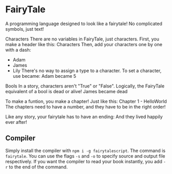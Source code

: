 # FairyTale

A programming language designed to look like a fairytale! No complicated symbols, just text!

Characters
There are no variables in FairyTale, just characters. First, you make a header like this:
Characters
Then, add your characters one by one with a dash:
- Adam
- James
- Lily
There's no way to assign a type to a character.
To set a character, use became:
Adam became 5

Bools
In a story, characters aren't "True" or "False". Logically, the FairyTale equivalent of a bool is dead or alive!
James became dead

To make a funtion, you make a chapter! Just like this:
Chapter 1 - HelloWorld
The chapters need to have a number, and they have to be in the right order!

Like any story, your fairytale has to have an ending:
And they lived happily ever after!

## Compiler

Simply install the compiler with `npm i -g fairytalescript`. The command is `fairytale`. You can use the flags `-s` and `-o` to specify source and output file respectively. If you want the compiler to read your book instantly, you add `-r` to the end of the command.